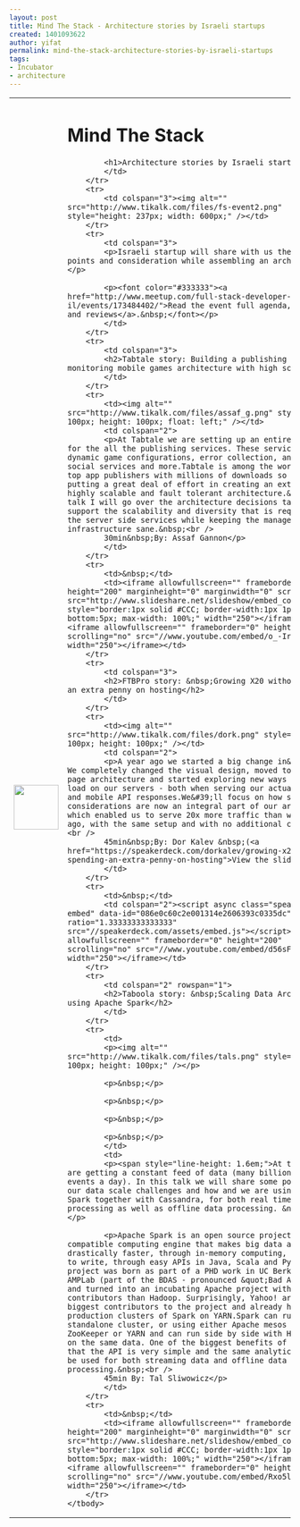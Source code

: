 ```yaml
---
layout: post
title: Mind The Stack - Architecture stories by Israeli startups
created: 1401093622
author: yifat
permalink: mind-the-stack-architecture-stories-by-israeli-startups
tags:
- Incubator
- architecture
---
```

<table border="0" cellpadding="2" cellspacing="2" style="width: 100%;">
	<tbody>
		<tr>
			<td style="width: 105px;">
			<p><img alt="" src="http://www.tikalk.com/files/fullstack-logo.png" style="line-height: 1.6em; width: 80px; height: 80px;" /></p>
			</td>
			<td colspan="2">
			<h1>Mind The Stack</h1>

			<h1>Architecture stories by Israeli startups</h1>
			</td>
		</tr>
		<tr>
			<td colspan="3"><img alt="" src="http://www.tikalk.com/files/fs-event2.png" style="height: 237px; width: 600px;" /></td>
		</tr>
		<tr>
			<td colspan="3">
			<p>Israeli startup will share with us their decision points and consideration while assembling an architecture.</p>

			<p><font color="#333333"><a href="http://www.meetup.com/full-stack-developer-il/events/173484402/">Read the event full agenda, comments, and reviews</a>.&nbsp;</font></p>
			</td>
		</tr>
		<tr>
			<td colspan="3">
			<h2>Tabtale story: Building a publishing and monitoring mobile games architecture with high scale</h2>
			</td>
		</tr>
		<tr>
			<td><img alt="" src="http://www.tikalk.com/files/assaf_g.png" style="width: 100px; height: 100px; float: left;" /></td>
			<td colspan="2">
			<p>At Tabtale we are setting up an entire server side for the all the publishing services. These services include dynamic game configurations, error collection, analytics, social services and more.Tabtale is among the world&rsquo;s top app publishers with millions of downloads so we are putting a great deal of effort in creating an extremely highly scalable and fault tolerant architecture.&nbsp;In this talk I will go over the architecture decisions taken to support the scalability and diversity that is required from the server side services while keeping the management of this infrastructure sane.&nbsp;<br />
			30min&nbsp;By: Assaf Gannon</p>
			</td>
		</tr>
		<tr>
			<td>&nbsp;</td>
			<td><iframe allowfullscreen="" frameborder="0" height="200" marginheight="0" marginwidth="0" scrolling="no" src="http://www.slideshare.net/slideshow/embed_code/35121649" style="border:1px solid #CCC; border-width:1px 1px 0; margin-bottom:5px; max-width: 100%;" width="250"></iframe>&nbsp;<iframe allowfullscreen="" frameborder="0" height="200" scrolling="no" src="//www.youtube.com/embed/o_-IrXtSYxQ" width="250"></iframe></td>
		</tr>
		<tr>
			<td colspan="3">
			<h2>FTBPro story: &nbsp;Growing X20 without spending an extra penny on hosting</h2>
			</td>
		</tr>
		<tr>
			<td><img alt="" src="http://www.tikalk.com/files/dork.png" style="width: 100px; height: 100px;" /></td>
			<td colspan="2">
			<p>A year ago we started a big change in&nbsp;FTBpro. We completely changed the visual design, moved to a single page architecture and started exploring new ways to minimise load on our servers - both when serving our actual website, and mobile API responses.We&#39;ll focus on how scaling considerations are now an integral part of our architecture, which enabled us to serve 20x more traffic than we did 1 year ago, with the same setup and with no additional costs.&nbsp;<br />
			45min&nbsp;By: Dor Kalev &nbsp;(<a href="https://speakerdeck.com/dorkalev/growing-x20-without-spending-an-extra-penny-on-hosting">View the slides</a>)</p>
			</td>
		</tr>
		<tr>
			<td>&nbsp;</td>
			<td colspan="2"><script async class="speakerdeck-embed" data-id="086e0c60c2e001314e2606393c0335dc" data-ratio="1.33333333333333" src="//speakerdeck.com/assets/embed.js"></script><iframe allowfullscreen="" frameborder="0" height="200" scrolling="no" src="//www.youtube.com/embed/d56sFMHWJQc" width="250"></iframe></td>
		</tr>
		<tr>
			<td colspan="2" rowspan="1">
			<h2>Taboola story: &nbsp;Scaling Data Architecture using Apache Spark</h2>
			</td>
		</tr>
		<tr>
			<td>
			<p><img alt="" src="http://www.tikalk.com/files/tals.png" style="width: 100px; height: 100px;" /></p>

			<p>&nbsp;</p>

			<p>&nbsp;</p>

			<p>&nbsp;</p>

			<p>&nbsp;</p>
			</td>
			<td>
			<p><span style="line-height: 1.6em;">At taboola we are getting a constant feed of data (many billions of user events a day). In this talk we will share some points about our data scale challenges and how and we are using Apache Spark together with Cassandra, for both real time data stream processing as well as offline data processing. &nbsp;</span></p>

			<p>Apache Spark is an open source project - Hadoop-compatible computing engine that makes big data analysis drastically faster, through in-memory computing, and simpler to write, through easy APIs in Java, Scala and Python. This project was born as part of a PHD work in UC Berkley&#39;s AMPLab (part of the BDAS - pronounced &quot;Bad Ass&quot;) and turned into an incubating Apache project with more active contributors than Hadoop. Surprisingly, Yahoo! are one of the biggest contributors to the project and already have large production clusters of Spark on YARN.Spark can run either standalone cluster, or using either Apache mesos and ZooKeeper or YARN and can run side by side with Hadoop/Hive on the same data. One of the biggest benefits of Spark is that the API is very simple and the same analytics code can be used for both streaming data and offline data processing.&nbsp;<br />
			45min By: Tal Sliwowicz</p>
			</td>
		</tr>
		<tr>
			<td>&nbsp;</td>
			<td><iframe allowfullscreen="" frameborder="0" height="200" marginheight="0" marginwidth="0" scrolling="no" src="http://www.slideshare.net/slideshow/embed_code/34919951" style="border:1px solid #CCC; border-width:1px 1px 0; margin-bottom:5px; max-width: 100%;" width="250"></iframe>​&nbsp;<iframe allowfullscreen="" frameborder="0" height="200" scrolling="no" src="//www.youtube.com/embed/Rxo5lFnNFkQ" width="250"></iframe></td>
		</tr>
	</tbody>
</table>
